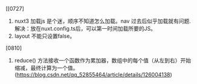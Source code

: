 [[0727] 
1. nuxt3 加载js 是个迷，顺序不知道怎么加载。nav 过去后似乎加载就有问题. 
   解决：放在nuxt.config.ts后，可以第一时间加载所要的JS。
2. layout 不能只设置false。

[0810]
1. reduce() 方法接收一个函数作为累加器，数组中的每个值（从左到右）开始缩减，最终计算为一个值。(https://blog.csdn.net/qq_52855464/article/details/126004138)